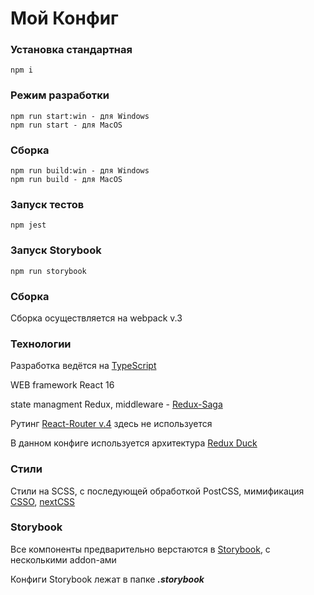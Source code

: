 # Мой Конфиг

### Установка стандартная

    npm i

### Режим разработки

    npm run start:win - для Windows
    npm run start - для MacOS

### Сборка

    npm run build:win - для Windows
    npm run build - для MacOS

### Запуск тестов 
    
    npm jest

### Запуск Storybook 
    
    npm run storybook

### Сборка

Сборка осуществляется на webpack v.3

### Технологии

Разработка ведётся на [TypeScript](https://www.typescriptlang.org)

WEB framework React 16

state managment Redux, middleware - [Redux-Saga](https://github.com/redux-saga/redux-saga)

Рутинг [React-Router v.4](https://reacttraining.com/react-router/web/guides/philosophy) здесь не используется

В данном конфиге используется архитектура [Redux Duck](https://github.com/erikras/ducks-modular-redux)

### Стили

Стили на SCSS, с последующей обработкой PostCSS, мимификация [CSSO](https://github.com/css/csso), [nextCSS](https://github.com/MoOx/postcss-cssnext)

### Storybook

Все компоненты предварительно верстаются в [Storybook](https://storybook.js.org), с несколькими addon-ами

Конфиги Storybook лежат в папке _**.storybook**_
